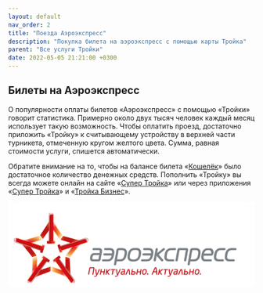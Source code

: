 ```yaml
---
layout: default
nav_order: 2
title: "Поезда Аэроэкспресс"
description: "Покупка билета на аэроэкспресс с помощью карты Тройка"
parent: "Все услуги Тройки"
date: 2022-05-05 21:21:00 +0300
---
```


## Билеты на Аэроэкспресс

О популярности оплаты билетов «Аэроэкспресс» с помощью «Тройки» говорит статистика.
Примерно около двух тысяч человек каждый месяц использует такую возможность. Чтобы 
оплатить проезд, достаточно приложить «Тройку» к считывающему устройству в верхней
части турникета, отмеченную кругом желтого цвета. Сумма, равная стоимости услуги,
спишется автоматически.

Обратите внимание на то, чтобы на балансе билета «[Кошелёк](/troika/tickets/purse/)» было достаточное количество
денежных средств. Пополнить «Тройку» вы всегда можете онлайн на сайте «[Супер Тройка](https://supertroika.ru)»
или через приложения «[Супер Тройка](/troika/apps/)» и «[Тройка Бизнес](/troika/apps/)».

![Аэроэкспресс](/assets/images/services/aeroexpress.png)
